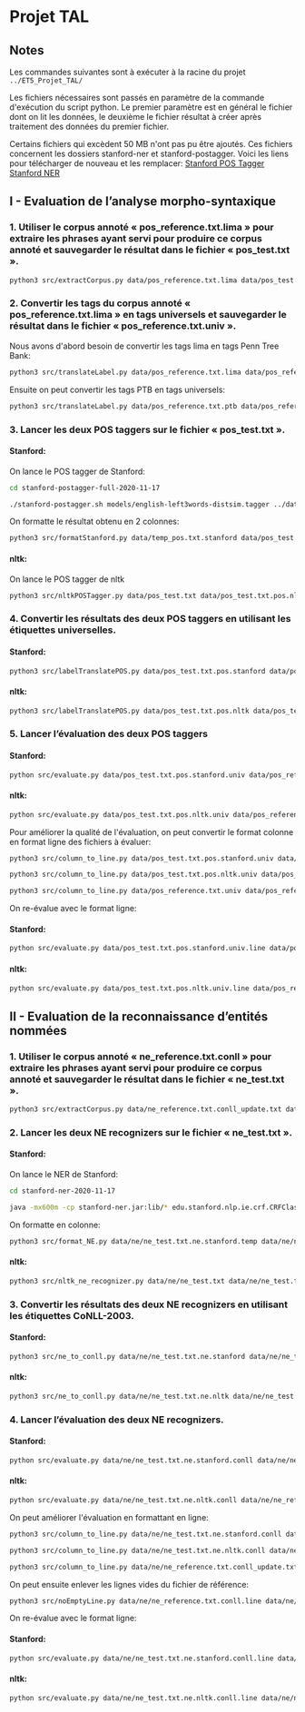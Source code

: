 # Projet TAL

## Notes
Les commandes suivantes sont à exécuter à la racine du projet ```../ET5_Projet_TAL/```

Les fichiers nécessaires sont passés en paramètre de la commande d'exécution du script python. Le premier paramètre est en général le fichier dont on lit les données, le deuxième le fichier résultat à créer après traitement des données du premier fichier.

Certains fichiers qui excèdent 50 MB n'ont pas pu être ajoutés. Ces fichiers concernent les dossiers stanford-ner et stanford-postagger. 
Voici les liens pour télécharger de nouveau et les remplacer:
[Stanford POS Tagger](https://nlp.stanford.edu/software/tagger.shtml#Download)
[Stanford NER](https://nlp.stanford.edu/software/CRF-NER.html#Download)


## I - Evaluation de l’analyse morpho-syntaxique
### 1. Utiliser le corpus annoté « pos_reference.txt.lima » pour extraire les phrases ayant servi pour produire ce corpus annoté et sauvegarder le résultat dans le fichier « pos_test.txt ».
```bash
python3 src/extractCorpus.py data/pos_reference.txt.lima data/pos_test.txt
```

### 2. Convertir les tags du corpus annoté « pos_reference.txt.lima » en tags universels et sauvegarder le résultat dans le fichier « pos_reference.txt.univ ».
Nous avons d'abord besoin de convertir les tags lima en tags Penn Tree Bank:<br>
```bash 
python3 src/translateLabel.py data/pos_reference.txt.lima data/pos_reference.txt.ptb data/POSTags_LIMA_PTB_Linux.txt
```

Ensuite on peut convertir les tags PTB en tags universels:<br>
```bash
python3 src/translateLabel.py data/pos_reference.txt.ptb data/pos_reference.txt.univ data/POSTags_PTB_Universal_Linux.txt
```

### 3. Lancer les deux POS taggers sur le fichier « pos_test.txt ».
#### Stanford:

On lance le POS tagger de Stanford:<br>
```bash
cd stanford-postagger-full-2020-11-17
```
```bash
./stanford-postagger.sh models/english-left3words-distsim.tagger ../data/pos_test.txt > ../data/temp_pos.txt.stanford
```

On formatte le résultat obtenu en 2 colonnes:<br>
```bash
python3 src/formatStanford.py data/temp_pos.txt.stanford data/pos_test.txt.pos.stanford
```

#### nltk:
On lance le POS tagger de nltk<br>
```bash
python3 src/nltkPOSTagger.py data/pos_test.txt data/pos_test.txt.pos.nltk
```

### 4. Convertir les résultats des deux POS taggers en utilisant les étiquettes universelles.

#### Stanford:
```bash
python3 src/labelTranslatePOS.py data/pos_test.txt.pos.stanford data/pos_test.txt.pos.stanford.univ data/POSTags_PTB_Universal_Linux.txt
```

#### nltk:
```bash
python3 src/labelTranslatePOS.py data/pos_test.txt.pos.nltk data/pos_test.txt.pos.nltk.univ data/POSTags_PTB_Universal_Linux.txt
```

### 5. Lancer l’évaluation des deux POS taggers
#### Stanford:
```bash
python src/evaluate.py data/pos_test.txt.pos.stanford.univ data/pos_reference.txt.univ
```

#### nltk:
```bash
python src/evaluate.py data/pos_test.txt.pos.nltk.univ data/pos_reference.txt.univ
```

Pour améliorer la qualité de l'évaluation, on peut convertir le format colonne en format ligne des fichiers à évaluer:<br>
```bash
python3 src/column_to_line.py data/pos_test.txt.pos.stanford.univ data/pos_test.txt.pos.stanford.univ.line
```
```bash
python3 src/column_to_line.py data/pos_test.txt.pos.nltk.univ data/pos_test.txt.pos.nltk.univ.line
```
```bash
python3 src/column_to_line.py data/pos_reference.txt.univ data/pos_reference.txt.univ.line
```

On re-évalue avec le format ligne:
#### Stanford:
```bash
python src/evaluate.py data/pos_test.txt.pos.stanford.univ.line data/pos_reference.txt.univ.line
```

#### nltk:
```bash
python src/evaluate.py data/pos_test.txt.pos.nltk.univ.line data/pos_reference.txt.univ.line
```

## II - Evaluation de la reconnaissance d’entités nommées
### 1. Utiliser le corpus annoté « ne_reference.txt.conll » pour extraire les phrases ayant servi pour produire ce corpus annoté et sauvegarder le résultat dans le fichier « ne_test.txt ».
```bash
python3 src/extractCorpus.py data/ne_reference.txt.conll_update.txt data/ne_test.txt
```

### 2. Lancer les deux NE recognizers sur le fichier « ne_test.txt ».

#### Stanford:
On lance le NER de Stanford:<br>
```bash
cd stanford-ner-2020-11-17
```

```bash
java -mx600m -cp stanford-ner.jar:lib/* edu.stanford.nlp.ie.crf.CRFClassifier -loadClassifier classifiers/english.all.3class.distsim.crf.ser.gz -textFile ../data/ne/ne_test.txt > ../data/ne/ne_test.txt.ne.stanford.temp
```  

On formatte en colonne:<br>
```bash
python3 src/format_NE.py data/ne/ne_test.txt.ne.stanford.temp data/ne/ne_test.txt.ne.stanford
```

#### nltk:
```bash
python3 src/nltk_ne_recognizer.py data/ne/ne_test.txt data/ne/ne_test.txt.ne.nltk
```  

### 3. Convertir les résultats des deux NE recognizers en utilisant les étiquettes CoNLL-2003.

#### Stanford:
```bash
python3 src/ne_to_conll.py data/ne/ne_test.txt.ne.stanford data/ne/ne_test.txt.ne.stanford.conll
```

#### nltk:
```bash
python3 src/ne_to_conll.py data/ne/ne_test.txt.ne.nltk data/ne/ne_test.txt.ne.nltk.conll
```
 
### 4. Lancer l’évaluation des deux NE recognizers.

#### Stanford:
```bash
python src/evaluate.py data/ne/ne_test.txt.ne.stanford.conll data/ne/ne_reference.txt.conll
```

#### nltk:
```bash
python src/evaluate.py data/ne/ne_test.txt.ne.nltk.conll data/ne/ne_reference.txt.conll
```

On peut améliorer l'évaluation en formattant en ligne:  
```bash
python3 src/column_to_line.py data/ne/ne_test.txt.ne.stanford.conll data/ne/ne_test.txt.ne.stanford.conll.line
```  
```bash
python3 src/column_to_line.py data/ne/ne_test.txt.ne.nltk.conll data/ne/ne_test.txt.ne.nltk.conll.line
```  
```bash
python3 src/column_to_line.py data/ne/ne_reference.txt.conll_update.txt data/ne/ne_reference.txt.conll.line
```

On peut ensuite enlever les lignes vides du fichier de référence:<br>
```bash
python3 src/noEmptyLine.py data/ne/ne_reference.txt.conll.line data/ne/ne_reference.txt.conll.line.noblank
```

On re-évalue avec le format ligne:

#### Stanford:
```bash
python src/evaluate.py data/ne/ne_test.txt.ne.stanford.conll.line data/ne/ne_reference.txt.conll.line.noblank
```

#### nltk:
```bash
python src/evaluate.py data/ne/ne_test.txt.ne.nltk.conll.line data/ne/ne_reference.txt.conll.line.noblank
```
